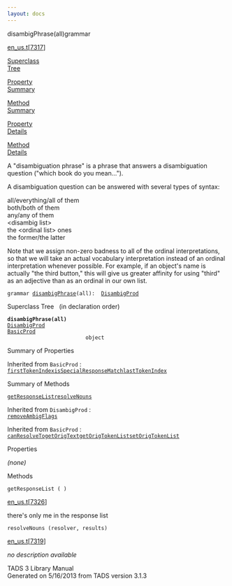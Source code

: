 ```yaml
---
layout: docs
---
```

<span class="title">disambigPhrase(all)</span><span class="type">grammar</span>

[en_us.t](../file/en_us.t.html)\[[7317](../source/en_us.t.html#7317)\]

[Superclass  
Tree](#_SuperClassTree_)

[Property  
Summary](#_PropSummary_)

[Method  
Summary](#_MethodSummary_)

[Property  
Details](#_Properties_)

[Method  
Details](#_Methods_)



A "disambiguation phrase" is a phrase that answers a disambiguation
question ("which book do you mean...").

A disambiguation question can be answered with several types of syntax:

  
all/everything/all of them  
both/both of them  
any/any of them  
\<disambig list\>  
the \<ordinal list\> ones  
the former/the latter

Note that we assign non-zero badness to all of the ordinal
interpretations, so that we will take an actual vocabulary
interpretation instead of an ordinal interpretation whenever possible.
For example, if an object's name is actually "the third button," this
will give us greater affinity for using "third" as an adjective than as
an ordinal in our own list.

`grammar `<span class="gramalt">[`disambigPhrase`](../object/disambigPhrase.html)`(all)`</span>` :   `[`DisambigProd`](../object/DisambigProd.html)



<span id="_SuperClassTree_"></span>



<span class="hdln">Superclass Tree</span>   (in declaration order)



**`disambigPhrase(all)`**  
[`DisambigProd`](../object/DisambigProd.html)  
[`BasicProd`](../object/BasicProd.html)  
`                         object`  
<span id="_PropSummary_"></span>



<span class="hdln">Summary of Properties</span>  







Inherited from `BasicProd` :  
[`firstTokenIndex`](../object/BasicProd.html#firstTokenIndex)[`isSpecialResponseMatch`](../object/BasicProd.html#isSpecialResponseMatch)[`lastTokenIndex`](../object/BasicProd.html#lastTokenIndex)

<span id="_MethodSummary_"></span>



<span class="hdln">Summary of Methods</span>  



[`getResponseList`](#getResponseList)[`resolveNouns`](#resolveNouns)

Inherited from `DisambigProd` :  
[`removeAmbigFlags`](../object/DisambigProd.html#removeAmbigFlags)

Inherited from `BasicProd` :  
[`canResolveTo`](../object/BasicProd.html#canResolveTo)[`getOrigText`](../object/BasicProd.html#getOrigText)[`getOrigTokenList`](../object/BasicProd.html#getOrigTokenList)[`setOrigTokenList`](../object/BasicProd.html#setOrigTokenList)

<span id="_Properties_"></span>



<span class="hdln">Properties</span>  



*(none)* <span id="_Methods_"></span>



<span class="hdln">Methods</span>  



<span id="getResponseList"></span>

`getResponseList ( )`

[en_us.t](../file/en_us.t.html)\[[7326](../source/en_us.t.html#7326)\]



there's only me in the response list



<span id="resolveNouns"></span>

`resolveNouns (resolver, results)`

[en_us.t](../file/en_us.t.html)\[[7319](../source/en_us.t.html#7319)\]



*no description available*





TADS 3 Library Manual  
Generated on 5/16/2013 from TADS version 3.1.3



